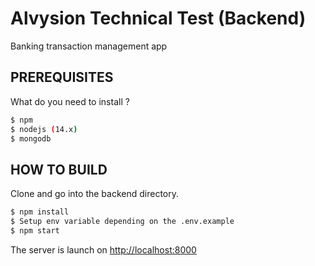 # Alvysion Technical Test (Backend)

Banking transaction management app

## PREREQUISITES
What do you need to install ?
```bash
$ npm
$ nodejs (14.x)
$ mongodb
```

## HOW TO BUILD
Clone and go into the backend directory.

```bash
$ npm install
$ Setup env variable depending on the .env.example
$ npm start
```

The server is launch on [http://localhost:8000](http://localhost:8000)